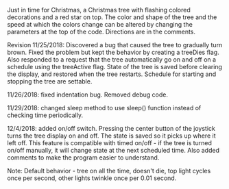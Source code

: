 ﻿Just in time for Christmas, a Christmas tree with flashing colored decorations and a red star on top. The color and shape of the tree and the speed at which the colors change can be altered by changing the parameters at the top of the code. Directions are in the comments.

Revision 11/25/2018:
Discovered a bug that caused the tree to gradually turn brown. Fixed the problem but kept the behavior by creating a treeDies flag. Also responded to a request that the tree automatically go on and off on a schedule using the treeActive flag. State of the tree is saved before clearing the display, and restored when the tree restarts. Schedule for starting and stopping the tree are settable.

11/26/2018: fixed indentation bug. Removed debug code.

11/29/2018: changed sleep method to use sleep() function instead of checking time periodically.

12/4/2018: added on/off switch. Pressing the center button of the joystick turns the tree display on and off. The state is saved so it picks up where it left off. This feature is compatible with timed on/off - if the tree is turned on/off manually, it will change state at the next scheduled time. Also added comments to make the program easier to understand.

Note: Default behavior - tree on all the time, doesn't die, top light cycles once per second, other lights twinkle once per 0.01 second.

